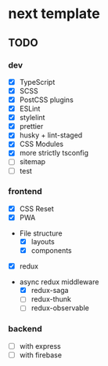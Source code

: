 # next template

## TODO

### dev

- [x] TypeScript
- [x] SCSS
- [x] PostCSS plugins
- [x] ESLint
- [x] stylelint
- [x] prettier
- [x] husky + lint-staged
- [x] CSS Modules
- [x] more strictly tsconfig
- [ ] sitemap
- [ ] test

### frontend

- [x] CSS Reset
- [x] PWA
- File structure
  - [x] layouts
  - [x] components
- [x] redux
- async redux middleware
  - [x] redux-saga
  - [ ] redux-thunk
  - [ ] redux-observable

### backend

- [ ] with express
- [ ] with firebase
